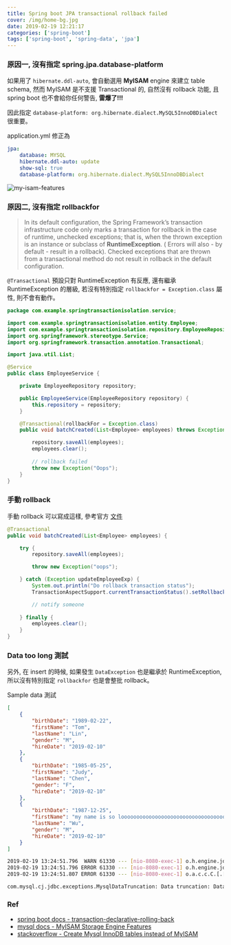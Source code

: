 ```yaml
---
title: Spring boot JPA transactional rollback failed
cover: /img/home-bg.jpg
date: 2019-02-19 12:21:17
categories: ['spring-boot']
tags: ['spring-boot', 'spring-data', 'jpa']
---
```

### 原因一, 沒有指定 spring.jpa.database-platform
如果用了 `hibernate.ddl-auto`, 會自動選用 **MyISAM** engine 來建立 table schema, 然而 MyISAM 是不支援 Transactional 的, 自然沒有 rollback 功能, 且 spring boot 也不會給你任何警告, **雷爆了!!!**

因此指定 `database-platform: org.hibernate.dialect.MySQL5InnoDBDialect` 很重要。

application.yml 修正為
```yaml
jpa:
    database: MYSQL
    hibernate.ddl-auto: update
    show-sql: true
    database-platform: org.hibernate.dialect.MySQL5InnoDBDialect
```

![my-isam-features](/img/jpa-transactional-rollback/my-isam-features.png)

### 原因二, 沒有指定 rollbackfor
> In its default configuration, the Spring Framework’s transaction infrastructure code only marks a transaction for rollback in the case of runtime, unchecked exceptions; that is, when the thrown exception is an instance or subclass of **RuntimeException**. ( Errors will also - by default - result in a rollback). Checked exceptions that are thrown from a transactional method do not result in rollback in the default configuration.

`@Transactional` 預設只對 RuntimeException 有反應, 還有繼承 RuntimeException 的層級, 若沒有特別指定 `rollbackfor = Exception.class` 屬性, 則不會有動作。

```java
package com.example.springtransactionisolation.service;

import com.example.springtransactionisolation.entity.Employee;
import com.example.springtransactionisolation.repository.EmployeeRepository;
import org.springframework.stereotype.Service;
import org.springframework.transaction.annotation.Transactional;

import java.util.List;

@Service
public class EmployeeService {

    private EmployeeRepository repository;

    public EmployeeService(EmployeeRepository repository) {
        this.repository = repository;
    }

    @Transactional(rollbackFor = Exception.class)
    public void batchCreated(List<Employee> employees) throws Exception {

        repository.saveAll(employees);
        employees.clear();
        
        // rollback failed
        throw new Exception("Oops");
    }
}
```

### 手動 rollback
手動 rollback 可以寫成這樣, 參考官方 [文件](https://docs.spring.io/spring/docs/4.2.x/spring-framework-reference/html/transaction.html#transaction-declarative-rolling-back)

```java
@Transactional
public void batchCreated(List<Employee> employees) {

    try {
        repository.saveAll(employees);

        throw new Exception("oops");

    } catch (Exception updateEmployeeExp) {
        System.out.println("Do rollback transaction status");
        TransactionAspectSupport.currentTransactionStatus().setRollbackOnly();

        // notify someone
            
    } finally {
        employees.clear();
    }
}
```

### Data too long 測試
另外, 在 insert 的時候, 如果發生 `DataException` 也是繼承於 RuntimeException, 所以沒有特別指定 `rollbackfor` 也是會整批 rollback。

Sample data 測試
```json
[
    {
        "birthDate": "1989-02-22",
        "firstName": "Tom",
        "lastName": "Lin",
        "gender": "M",
        "hireDate": "2019-02-10"
    },
    {
        "birthDate": "1985-05-25",
        "firstName": "Judy",
        "lastName": "Chen",
        "gender": "F",
        "hireDate": "2019-02-10"
    },
    {
        "birthDate": "1987-12-25",
        "firstName": "my name is so loooooooooooooooooooooooooooooooooooooooooooooon",
        "lastName": "Wu",
        "gender": "M",
        "hireDate": "2019-02-10"
    }
]
```

```bash
2019-02-19 13:24:51.796  WARN 61330 --- [nio-8080-exec-1] o.h.engine.jdbc.spi.SqlExceptionHelper   : SQL Error: 1406, SQLState: 22001
2019-02-19 13:24:51.796 ERROR 61330 --- [nio-8080-exec-1] o.h.engine.jdbc.spi.SqlExceptionHelper   : Data truncation: Data too long for column 'first_name' at row 1
2019-02-19 13:24:51.807 ERROR 61330 --- [nio-8080-exec-1] o.a.c.c.C.[.[.[/].[dispatcherServlet]    : Servlet.service() for servlet [dispatcherServlet] in context with path [] threw exception [Request processing failed; nested exception is org.springframework.dao.DataIntegrityViolationException: could not execute statement; SQL [n/a]; nested exception is org.hibernate.exception.DataException: could not execute statement] with root cause

com.mysql.cj.jdbc.exceptions.MysqlDataTruncation: Data truncation: Data too long for column 'first_name' at row 1
```

### Ref
* [spring boot docs - transaction-declarative-rolling-back](https://docs.spring.io/spring/docs/4.2.x/spring-framework-reference/html/transaction.html#transaction-declarative-rolling-back)
* [mysql docs - MyISAM Storage Engine Features](https://dev.mysql.com/doc/refman/5.6/en/myisam-storage-engine.html)
* [stackoverflow - Create Mysql InnoDB tables instead of MyISAM](https://stackoverflow.com/questions/1459265/hibernate-create-mysql-innodb-tables-instead-of-myisam)